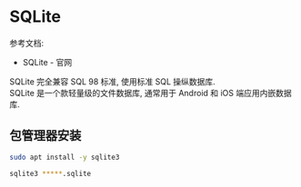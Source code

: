 

# SQLite
参考文档:

- SQLite - 官网

SQLite 完全兼容 SQL 98 标准, 使用标准 SQL 操纵数据库.<br />SQLite 是一个款轻量级的文件数据库, 通常用于 Android 和 iOS 端应用内嵌数据库.

## 包管理器安装
```bash
sudo apt install -y sqlite3
```
```bash
sqlite3 *****.sqlite
```
